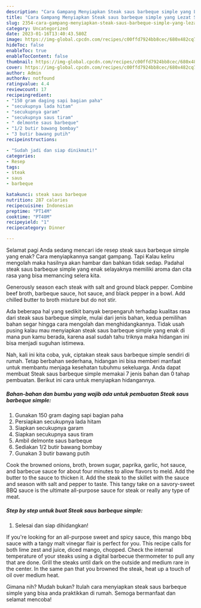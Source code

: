 ```yaml
---
description: "Cara Gampang Menyiapkan Steak saus barbeque simple yang Lezat Sekali, Buat Buka Puasa Sempurna"
title: "Cara Gampang Menyiapkan Steak saus barbeque simple yang Lezat Sekali, Buat Buka Puasa Sempurna"
slug: 2354-cara-gampang-menyiapkan-steak-saus-barbeque-simple-yang-lezat-sekali-buat-buka-puasa-sempurna
category: Uncategorized
date: 2023-01-16T13:40:43.580Z
image: https://img-global.cpcdn.com/recipes/c00ffd7924bb8cec/680x482cq70/steak-saus-barbeque-simple-foto-resep-utama.jpg
hideToc: false
enableToc: true
enableTocContent: false
thumbnail: https://img-global.cpcdn.com/recipes/c00ffd7924bb8cec/680x482cq70/steak-saus-barbeque-simple-foto-resep-utama.jpg
cover: https://img-global.cpcdn.com/recipes/c00ffd7924bb8cec/680x482cq70/steak-saus-barbeque-simple-foto-resep-utama.jpg
author: Admin
authorAv: notfound
ratingvalue: 4.4
reviewcount: 17
recipeingredient:
- "150 gram daging sapi bagian paha"
- "secukupnya lada hitam"
- "secukupnya garam"
- "secukupnya saus tiram"
- " delmonte saus barbeque"
- "1/2 butir bawang bombay"
- "3 butir bawang putih"
recipeinstructions:

- "Sudah jadi dan siap dinikmati!"
categories:
- Resep
tags:
- steak
- saus
- barbeque

katakunci: steak saus barbeque 
nutrition: 287 calories
recipecuisine: Indonesian
preptime: "PT14M"
cooktime: "PT40M"
recipeyield: "1"
recipecategory: Dinner

---
```



Selamat pagi Anda sedang mencari ide resep steak saus barbeque simple yang enak? Cara menyiapkannya sangat gampang. Tapi Kalau keliru mengolah maka hasilnya akan hambar dan bahkan tidak sedap. Padahal steak saus barbeque simple yang enak selayaknya memiliki aroma dan cita rasa yang bisa memancing selera kita.


Generously season each steak with salt and ground black pepper. Combine beef broth, barbeque sauce, hot sauce, and black pepper in a bowl. Add chilled butter to broth mixture but do not stir.

Ada beberapa hal yang sedikit banyak berpengaruh terhadap kualitas rasa dari steak saus barbeque simple, mulai dari jenis bahan, kedua pemilihan bahan segar hingga cara mengolah dan menghidangkannya. Tidak usah pusing kalau mau menyiapkan steak saus barbeque simple yang enak di mana pun kamu berada, karena asal sudah tahu triknya maka hidangan ini bisa menjadi suguhan istimewa.


Nah, kali ini kita coba, yuk, ciptakan steak saus barbeque simple sendiri di rumah. Tetap berbahan sederhana, hidangan ini bisa memberi manfaat untuk membantu menjaga kesehatan tubuhmu sekeluarga. Anda dapat membuat Steak saus barbeque simple memakai 7 jenis bahan dan 0 tahap pembuatan. Berikut ini cara untuk menyiapkan hidangannya.

<!--inarticleads1-->

##### Bahan-bahan dan bumbu yang wajib ada untuk pembuatan Steak saus barbeque simple:

1. Gunakan 150 gram daging sapi bagian paha
1. Persiapkan secukupnya lada hitam
1. Siapkan secukupnya garam
1. Siapkan secukupnya saus tiram
1. Ambil  delmonte saus barbeque
1. Sediakan 1/2 butir bawang bombay
1. Gunakan 3 butir bawang putih


Cook the browned onions, broth, brown sugar, paprika, garlic, hot sauce, and barbecue sauce for about four minutes to allow flavors to meld. Add the butter to the sauce to thicken it. Add the steak to the skillet with the sauce and season with salt and pepper to taste. This tangy take on a savory-sweet BBQ sauce is the ultimate all-purpose sauce for steak or really any type of meat. 

<!--inarticleads2-->

##### Step by step untuk buat Steak saus barbeque simple:


1. Selesai dan siap dihidangkan!

If you&#39;re looking for an all-purpose sweet and spicy sauce, this mango bbq sauce with a tangy malt vinegar flair is perfect for you. This recipe calls for both lime zest and juice, diced mango, chopped. Check the internal temperature of your steaks using a digital barbecue thermometer to pull any that are done. Grill the steaks until dark on the outside and medium rare in the center. In the same pan that you browned the steak, heat up a touch of oil over medium heat. 

Gimana nih? Mudah bukan? Itulah cara menyiapkan steak saus barbeque simple yang bisa anda praktikkan di rumah. Semoga bermanfaat dan selamat mencoba!
